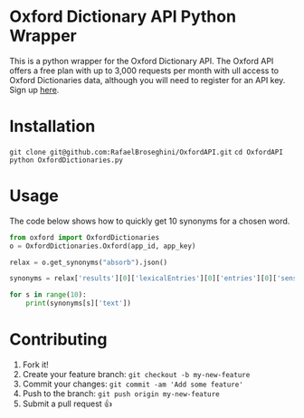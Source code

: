 # Oxford Dictionary API Python Wrapper

This is a python wrapper for the Oxford Dictionary API.
The Oxford API offers a free plan with up to 3,000 requests per month with ull access to Oxford Dictionaries data, although you will need to register for an API key. Sign up [here](https://developer.oxforddictionaries.com/).

# Installation
`git clone git@github.com:RafaelBroseghini/OxfordAPI.git`
`cd OxfordAPI`
`python OxfordDictionaries.py`

# Usage
The code below shows how to quickly get 10 synonyms for a chosen word.
```python
from oxford import OxfordDictionaries
o = OxfordDictionaries.Oxford(app_id, app_key)

relax = o.get_synonyms("absorb").json()

synonyms = relax['results'][0]['lexicalEntries'][0]['entries'][0]['senses'][0]['synonyms']

for s in range(10):
    print(synonyms[s]['text'])
```

# Contributing

1. Fork it!
2. Create your feature branch: `git checkout -b my-new-feature`
3. Commit your changes: `git commit -am 'Add some feature'`
4. Push to the branch: `git push origin my-new-feature`
5. Submit a pull request :+1:
